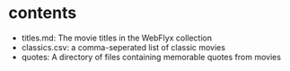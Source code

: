 # contents

* titles.md: The movie titles in the WebFlyx collection
* classics.csv: a comma-seperated list of classic movies
* quotes: A directory of files containing memorable quotes from movies
